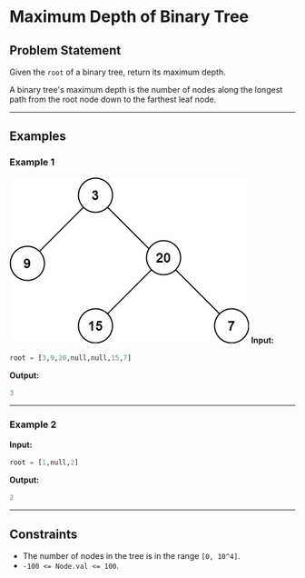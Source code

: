 # Maximum Depth of Binary Tree

## Problem Statement

Given the `root` of a binary tree, return its maximum depth.

A binary tree's maximum depth is the number of nodes along the longest path from the root node down to the farthest leaf node.

---

## Examples

### Example 1
![alt text](image.png)
**Input:**
```python
root = [3,9,20,null,null,15,7]
```

**Output:**
```python
3
```

---

### Example 2

**Input:**
```python
root = [1,null,2]
```

**Output:**
```python
2
```

---

## Constraints

- The number of nodes in the tree is in the range `[0, 10^4]`.
- `-100 <= Node.val <= 100`.
